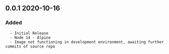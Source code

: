 ## 0.0.1 2020-10-16 <dave at tiredofit dot ca>

   ### Added
      - Initial Release
      - Node 14 - Alpine
      - Image not functioning in development environment, awaiting further commits of source repo



